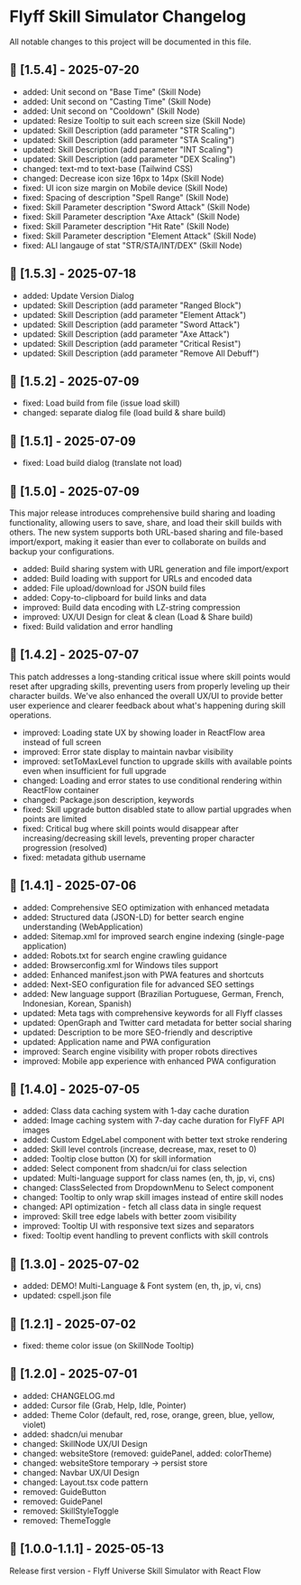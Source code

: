 # Flyff Skill Simulator Changelog

All notable changes to this project will be documented in this file.

## 📍 [1.5.4] - 2025-07-20

- added: Unit second on "Base Time" (Skill Node)
- added: Unit second on "Casting Time" (Skill Node)
- added: Unit second on "Cooldown" (Skill Node)
- updated: Resize Tooltip to suit each screen size (Skill Node)
- updated: Skill Description (add parameter "STR Scaling")
- updated: Skill Description (add parameter "STA Scaling")
- updated: Skill Description (add parameter "INT Scaling")
- updated: Skill Description (add parameter "DEX Scaling")
- changed: text-md to text-base (Tailwind CSS)
- changed: Decrease icon size 16px to 14px (Skill Node)
- fixed: UI icon size margin on Mobile device (Skill Node)
- fixed: Spacing of description "Spell Range" (Skill Node)
- fixed: Skill Parameter description "Sword Attack" (Skill Node)
- fixed: Skill Parameter description "Axe Attack" (Skill Node)
- fixed: Skill Parameter description "Hit Rate" (Skill Node)
- fixed: Skill Parameter description "Element Attack" (Skill Node)
- fixed: ALl langauge of stat "STR/STA/INT/DEX" (Skill Node)

## 📍 [1.5.3] - 2025-07-18

- added: Update Version Dialog
- updated: Skill Description (add parameter "Ranged Block")
- updated: Skill Description (add parameter "Element Attack")
- updated: Skill Description (add parameter "Sword Attack")
- updated: Skill Description (add parameter "Axe Attack")
- updated: Skill Description (add parameter "Critical Resist")
- updated: Skill Description (add parameter "Remove All Debuff")

## 📍 [1.5.2] - 2025-07-09

- fixed: Load build from file (issue load skill)
- changed: separate dialog file (load build & share build)

## 📍 [1.5.1] - 2025-07-09

- fixed: Load build dialog (translate not load)

## 📍 [1.5.0] - 2025-07-09

This major release introduces comprehensive build sharing and loading functionality, allowing users to save, share, and load their skill
builds with others. The new system supports both URL-based sharing and file-based import/export, making it easier than ever to collaborate on
builds and backup your configurations.

- added: Build sharing system with URL generation and file import/export
- added: Build loading with support for URLs and encoded data
- added: File upload/download for JSON build files
- added: Copy-to-clipboard for build links and data
- improved: Build data encoding with LZ-string compression
- improved: UX/UI Design for cleat & clean (Load & Share build)
- fixed: Build validation and error handling

## 📍 [1.4.2] - 2025-07-07

This patch addresses a long-standing critical issue where skill points would reset after upgrading skills, preventing users from properly leveling up their character builds. We've also enhanced the overall UX/UI to provide better user experience and clearer feedback about what's happening during skill operations.

- improved: Loading state UX by showing loader in ReactFlow area instead of full screen
- improved: Error state display to maintain navbar visibility
- improved: setToMaxLevel function to upgrade skills with available points even when insufficient for full upgrade
- changed: Loading and error states to use conditional rendering within ReactFlow container
- changed: Package.json description, keywords
- fixed: Skill upgrade button disabled state to allow partial upgrades when points are limited
- fixed: Critical bug where skill points would disappear after increasing/decreasing skill levels, preventing proper character progression (resolved)
- fixed: metadata github username

## 📍 [1.4.1] - 2025-07-06

- added: Comprehensive SEO optimization with enhanced metadata
- added: Structured data (JSON-LD) for better search engine understanding (WebApplication)
- added: Sitemap.xml for improved search engine indexing (single-page application)
- added: Robots.txt for search engine crawling guidance
- added: Browserconfig.xml for Windows tiles support
- added: Enhanced manifest.json with PWA features and shortcuts
- added: Next-SEO configuration file for advanced SEO settings
- added: New language support (Brazilian Portuguese, German, French, Indonesian, Korean, Spanish)
- updated: Meta tags with comprehensive keywords for all Flyff classes
- updated: OpenGraph and Twitter card metadata for better social sharing
- updated: Description to be more SEO-friendly and descriptive
- updated: Application name and PWA configuration
- improved: Search engine visibility with proper robots directives
- improved: Mobile app experience with enhanced PWA configuration

## 📍 [1.4.0] - 2025-07-05

- added: Class data caching system with 1-day cache duration
- added: Image caching system with 7-day cache duration for FlyFF API images
- added: Custom EdgeLabel component with better text stroke rendering
- added: Skill level controls (increase, decrease, max, reset to 0)
- added: Tooltip close button (X) for skill information
- added: Select component from shadcn/ui for class selection
- updated: Multi-language support for class names (en, th, jp, vi, cns)
- changed: ClassSelected from DropdownMenu to Select component
- changed: Tooltip to only wrap skill images instead of entire skill nodes
- changed: API optimization - fetch all class data in single request
- improved: Skill tree edge labels with better zoom visibility
- improved: Tooltip UI with responsive text sizes and separators
- fixed: Tooltip event handling to prevent conflicts with skill controls

## 📍 [1.3.0] - 2025-07-02

- added: DEMO! Multi-Language & Font system (en, th, jp, vi, cns)
- updated: cspell.json file

## 📍 [1.2.1] - 2025-07-02

- fixed: theme color issue (on SkillNode Tooltip)

## 📍 [1.2.0] - 2025-07-01

- added: CHANGELOG.md
- added: Cursor file (Grab, Help, Idle, Pointer)
- added: Theme Color (default, red, rose, orange, green, blue, yellow, violet)
- added: shadcn/ui menubar
- changed: SkillNode UX/UI Design
- changed: websiteStore (removed: guidePanel, added: colorTheme)
- changed: websiteStore temporary -> persist store
- changed: Navbar UX/UI Design
- changed: Layout.tsx code pattern
- removed: GuideButton
- removed: GuidePanel
- removed: SkillStyleToggle
- removed: ThemeToggle

## 📍 [1.0.0-1.1.1] - 2025-05-13

Release first version - Flyff Universe Skill Simulator with React Flow
